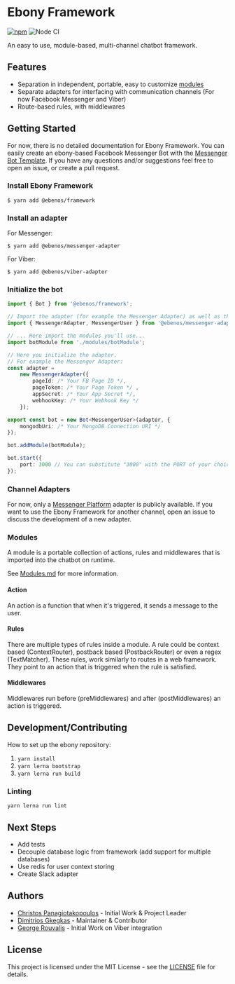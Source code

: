 # Ebony Framework

[![npm](https://img.shields.io/npm/v/@ebenos/framework)](https://www.npmjs.com/package/@ebenos/framework)
![Node CI](https://github.com/chrispanag/ebony/workflows/Node%20CI/badge.svg)

An easy to use, module-based, multi-channel chatbot framework.

## Features

-   Separation in independent, portable, easy to customize [modules](docs/modules.md)
-   Separate adapters for interfacing with communication channels (For now Facebook Messenger and Viber)
-   Route-based rules, with middlewares

## Getting Started

For now, there is no detailed documentation for Ebony Framework. You can easily create an ebony-based Facebook Messenger Bot with the [Messenger Bot Template](https://github.com/chrispanag/messenger-bot-template). If you have any questions and/or suggestions feel free to open an issue, or create a pull request.

### Install Ebony Framework

```
$ yarn add @ebenos/framework
```

### Install an adapter

For Messenger:

```
$ yarn add @ebenos/messenger-adapter
```

For Viber:

```
$ yarn add @ebenos/viber-adapter
```

### Initialize the bot

```typescript
import { Bot } from '@ebenos/framework';

// Import the adapter (for example the Messenger Adapter) as well as the user model
import { MessengerAdapter, MessengerUser } from '@ebenos/messenger-adapter';

// ... Here import the modules you'll use...
import botModule from './modules/botModule';

// Here you initialize the adapter.
// For example the Messenger Adapter:
const adapter =
    new MessengerAdapter({
        pageId: /* Your FB Page ID */,
        pageToken: /* Your Page Token */ ,
        appSecret: /* Your App Secret */,
        webhookKey: /* Your Webhook Key */
    });

export const bot = new Bot<MessengerUser>(adapter, {
    mongodbUri: /* Your MongoDB Connection URI */
});

bot.addModule(botModule);

bot.start({
    port: 3000 // You can substitute "3000" with the PORT of your choice.
});
```

### Channel Adapters

For now, only a [Messenger Platform](https://developers.facebook.com/docs/messenger-platform) adapter is publicly available. If you want to use the Ebony Framework for another channel, open an issue to discuss the development of a new adapter.

### Modules

A module is a portable collection of actions, rules and middlewares that is imported into the chatbot on runtime.

See [Modules.md](docs/modules.md) for more information.

#### Action

An action is a function that when it's triggered, it sends a message to the user.

#### Rules

There are multiple types of rules inside a module. A rule could be context based (ContextRouter), postback based (PostbackRouter) or even a regex (TextMatcher). These rules, work similarly to routes in a web framework. They point to an action that is triggered when the rule is satisfied.

#### Middlewares

Middlewares run before (preMiddlewares) and after (postMiddlewares) an action is triggered.

## Development/Contributing

How to set up the ebony repository:

1. `yarn install`
2. `yarn lerna bootstrap`
3. `yarn lerna run build`

### Linting

`yarn lerna run lint`

## Next Steps

-   Add tests
-   Decouple database logic from framework (add support for multiple databases)
-   Use redis for user context storing
-   Create Slack adapter

## Authors

-   [Christos Panagiotakopoulos](https://github.com/chrispanag) - Initial Work & Project Leader
-   [Dimitrios Gkegkas](https://github.com/DimitriosGkegkas) - Maintainer & Contributor
-   [George Rouvalis](https://github.com/GeoRouv) - Initial Work on Viber integration

## License

This project is licensed under the MIT License - see the [LICENSE](LICENSE) file for details.
